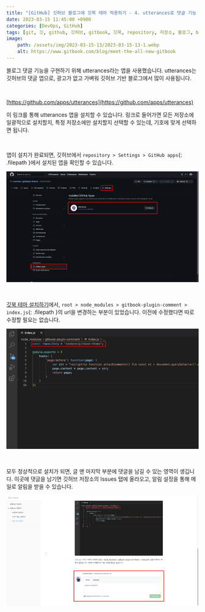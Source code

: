 ```yaml
---
title: "[GitHub] 깃허브 블로그에 깃북 테마 적용하기 - 4. utterances로 댓글 기능 구현"
date: 2023-03-15 11:45:00 +0900
categories: [DevOps, GitHub]
tags: [git, 깃, github, 깃허브, gitbook, 깃북, repository, 저장소, 블로그, blog, 블로그 테마, blog theme, github pages, 깃허브 페이지]
image:
    path: /assets/img/2023-03-15-13/2023-03-15-13-1.webp
    alt: https://www.gitbook.com/blog/meet-the-all-new-gitbook
---
```


블로그 댓글 기능을 구현하기 위해 utterances라는 앱을 사용했습니다. utterances는 깃허브의 댓글 앱으로, 광고가 없고 가벼워 깃허브 기반 블로그에서 많이 사용됩니다.

&nbsp;

[https://github.com/apps/utterances](https://github.com/apps/utterances)

이 링크를 통해 utterances 앱을 설치할 수 있습니다. 링크로 들어가면 모든 저장소에 일괄적으로 설치할지, 특정 저장소에만 설치할지 선택할 수 있는데, 기호에 맞게 선택하면 됩니다.

&nbsp;

앱이 설치가 완료되면, 깃허브에서 `repository > Settings > GitHub apps`{: .filepath }에서 설치된 앱을 확인할 수 있습니다.

![utterances 1](/assets/img/2023-03-15-13/2023-03-15-13-2.jpg)

&nbsp;

[깃북 테마 설치하기](/_posts/2023-03-15-10.md#선택-사항-댓글-기능-설정)에서, `root > node_modules > gitbook-plugin-comment > index.js`{: .filepath }의 url을 변경하는 부분이 있었습니다. 이전에 수정했다면 따로 수정할 필요는 없습니다.

![utterances 2](/assets/img/2023-03-15-13/2023-03-15-13-3.jpg)

&nbsp;

모두 정상적으로 설치가 되면, 글 맨 마지막 부분에 댓글을 남길 수 있는 영역이 생깁니다. 이곳에 댓글을 남기면 깃허브 저장소의 Issues 탭에 올라오고, 알림 설정을 통해 메일로 알림을 받을 수 있습니다.

![utterances 3](/assets/img/2023-03-15-13/2023-03-15-13-4.jpg)